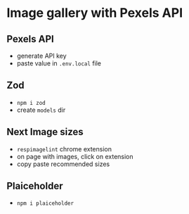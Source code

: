 # Image gallery with Pexels API

## Pexels API
- generate API key
- paste value in `.env.local` file

## Zod
- `npm i zod`
- create `models` dir

## Next Image sizes
- `respimagelint` chrome extension
- on page with images, click on extension
- copy paste recommended sizes

## Plaiceholder
- `npm i plaiceholder`